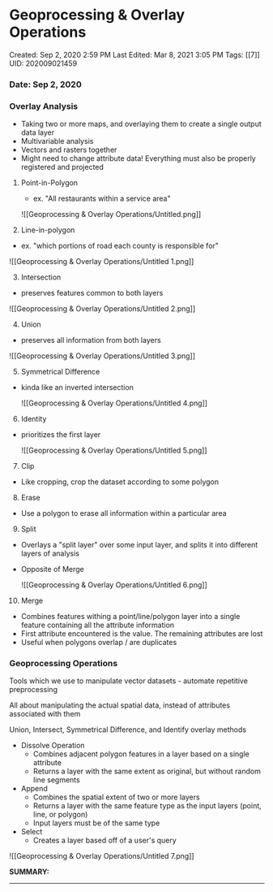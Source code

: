 # Geoprocessing & Overlay Operations

Created: Sep 2, 2020 2:59 PM
Last Edited: Mar 8, 2021 3:05 PM
Tags: [[7]]
UID: 202009021459

### Date: Sep 2, 2020

### Overlay Analysis

- Taking two or more maps, and overlaying them to create a single output data layer
- Multivariable analysis
- Vectors and rasters together
- Might need to change attribute data! Everything must also be properly registered and projected
1. Point-in-Polygon
    - ex. "All restaurants within a service area"

    ![[Geoprocessing & Overlay Operations/Untitled.png]]

2. Line-in-polygon

- ex. "which portions of road each county is responsible for"

![[Geoprocessing & Overlay Operations/Untitled 1.png]]

3. Intersection

- preserves features common to both layers

![[Geoprocessing & Overlay Operations/Untitled 2.png]]

4. Union

- preserves all information from both layers

![[Geoprocessing & Overlay Operations/Untitled 3.png]]

5. Symmetrical Difference

- kinda like an inverted intersection

    ![[Geoprocessing & Overlay Operations/Untitled 4.png]]

6. Identity

- prioritizes the first layer

    ![[Geoprocessing & Overlay Operations/Untitled 5.png]]

7. Clip

- Like cropping, crop the dataset according to some polygon

8. Erase

- Use a polygon to erase all information within a particular area

9. Split

- Overlays a "split layer" over some input layer, and splits it into different layers of analysis
- Opposite of Merge

    ![[Geoprocessing & Overlay Operations/Untitled 6.png]]

10. Merge

- Combines features withing a point/line/polygon layer into a single feature containing all the attribute information
- First attribute encountered is the value. The remaining attributes are lost
- Useful when polygons overlap / are duplicates

### Geoprocessing Operations

Tools which we use to manipulate vector datasets - automate repetitive preprocessing

All about manipulating the actual spatial data, instead of attributes associated with them

Union, Intersect, Symmetrical Difference, and Identify overlay methods

- Dissolve Operation
    - Combines adjacent polygon features in a layer based on a single attribute
    - Returns a layer with the same extent as original, but without random line segments
- Append
    - Combines the spatial extent of two or more layers
    - Returns a layer with the same feature type as the input layers (point, line, or polygon)
    - Input layers must be of the same type
- Select
    - Creates a layer based off of a user's query

![[Geoprocessing & Overlay Operations/Untitled 7.png]]

**SUMMARY:**

---
